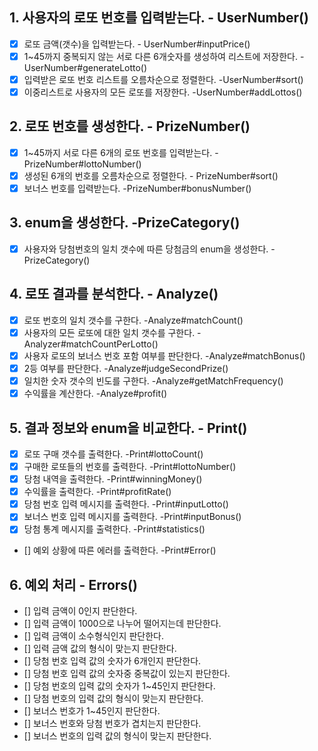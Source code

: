 ## 1. 사용자의 로또 번호를 입력받는다.  - UserNumber()
- [x] 로또 금액(갯수)을 입력받는다.  - UserNumber#inputPrice()
- [x] 1~45까지 중복되지 않는 서로 다른 6개숫자를 생성하여 리스트에 저장한다.  - UserNumber#generateLotto()
- [x] 입력받은 로또 번호 리스트를 오름차순으로 정렬한다.  -UserNumber#sort()
- [x] 이중리스트로 사용자의 모든 로또를 저장한다.  -UserNumber#addLottos()

## 2. 로또 번호를 생성한다.  - PrizeNumber()
- [x] 1~45까지 서로 다른 6개의 로또 번호를 입력받는다.  -PrizeNumber#lottoNumber()
- [x] 생성된 6개의 번호를 오름차순으로 정렬한다.  - PrizeNumber#sort()
- [x] 보너스 번호를 입력받는다.  -PrizeNumber#bonusNumber()

## 3. enum을 생성한다.  -PrizeCategory()
- [x] 사용자와 당첨번호의 일치 갯수에 따른 당첨금의 enum을 생성한다.  -PrizeCategory()

## 4. 로또 결과를 분석한다.  - Analyze()
- [x] 로또 번호의 일치 갯수를 구한다.  -Analyze#matchCount()
- [x] 사용자의 모든 로또에 대한 일치 갯수를 구한다.  -Analyzer#matchCountPerLotto()
- [x] 사용자 로또의 보너스 번호 포함 여부를 판단한다.   -Analyze#matchBonus()
- [x] 2등 여부를 판단한다.  -Analyze#judgeSecondPrize()
- [x] 일치한 숫자 갯수의 빈도를 구한다.  -Analyze#getMatchFrequency()
- [x] 수익률을 계산한다.  -Analyze#profit()

## 5. 결과 정보와 enum을 비교한다.  - Print()
- [x] 로또 구매 갯수를 출력한다.  -Print#lottoCount()
- [x] 구매한 로또들의 번호를 출력한다.  -Print#lottoNumber()
- [x] 당첨 내역을 출력한다.  -Print#winningMoney()
- [x] 수익률을 출력한다.  -Print#profitRate()
- [x] 당첨 번호 입력 메시지를 출력한다.  -Print#inputLotto()
- [x] 보너스 번호 입력 메시지를 출력한다.  -Print#inputBonus()
- [x] 당첨 통계 메시지를 출력한다.  -Print#statistics()
- [] 예외 상황에 따른 에러를 출력한다.  -Print#Error()

## 6. 예외 처리  - Errors()
- [] 입력 금액이 0인지 판단한다.
- [] 입력 금액이 1000으로 나누어 떨어지는데 판단한다.
- [] 입력 금액이 소수형식인지 판단한다.
- [] 입력 금액 값의 형식이 맞는지 판단한다.
- [] 당첨 번호 입력 값의 숫자가 6개인지 판단한다.
- [] 당첨 번호 입력 값의 숫자중 중복값이 있는지 판단한다.
- [] 당첨 번호의 입력 값의 숫자가 1~45인지 판단한다.
- [] 당첨 번호의 입력 값의 형식이 맞는지 판단한다.
- [] 보너스 번호가 1~45인지 판단한다.
- [] 보너스 번호와 당첨 번호가 겹치는지 판단한다.
- [] 보너스 번호의 입력 값의 형식이 맞는지 판단한다.